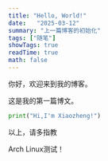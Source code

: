 ```yaml
---
title: "Hello, World!"
date:   "2025-03-12"
summary: "上一篇博客的初始化"
tags: ["随笔"]
showTags: true
readTime: true
math: false
---
```




你好，欢迎来到我的博客。

这是我的第一篇博文。

```python
print("Hi,I'm Xiaozheng!")
```



以上，请多指教

Arch Linux测试！